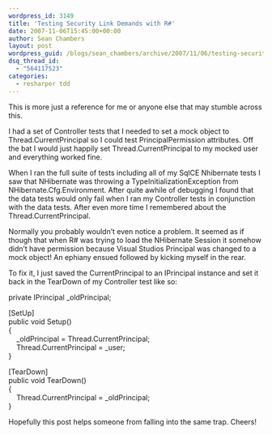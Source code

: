 ```yaml
---
wordpress_id: 3149
title: 'Testing Security Link Demands with R#'
date: 2007-11-06T15:45:00+00:00
author: Sean Chambers
layout: post
wordpress_guid: /blogs/sean_chambers/archive/2007/11/06/testing-security-link-demands-with-r.aspx
dsq_thread_id:
  - "564117523"
categories:
  - resharper tdd
---
```

This is more just a reference for me or anyone else that may stumble across this.


  


I had a set of Controller tests that I needed to set a mock object to Thread.CurrentPrincipal so I could test PrincipalPermission attributes. Off the bat I would just happily set Thread.CurrentPrincipal to my mocked user and everything worked fine.


  


When I ran the full suite of tests including all of my SqlCE Nhibernate tests I saw that NHibernate was throwing a TypeInitializationException from NHibernate.Cfg.Environment. After quite awhile of debugging I found that the data tests would only fail when I ran my Controller tests in conjunction with the data tests. After even more time I remembered about the Thread.CurrentPrincipal.


  


Normally you probably wouldn&#8217;t even notice a problem. It seemed as if though that when R# was trying to load the NHibernate Session it somehow didn&#8217;t have permission because Visual Studios Principal was changed to a mock object! An ephiany ensued followed by kicking myself in the rear.


  


To fix it, I just saved the CurrentPrincipal to an IPrincipal instance and set it back in the TearDown of my Controller test like so:


  


private IPrincipal _oldPrincipal;  
  
[SetUp]  
public void Setup()  
{  
&nbsp;&nbsp;&nbsp; _oldPrincipal = Thread.CurrentPrincipal;  
&nbsp;&nbsp;&nbsp; Thread.CurrentPrincipal = _user;  
}  
  
[TearDown]  
public void TearDown()  
{  
&nbsp;&nbsp;&nbsp; Thread.CurrentPrincipal = _oldPrincipal;  
}


  


Hopefully this post helps someone from falling into the same trap. Cheers!